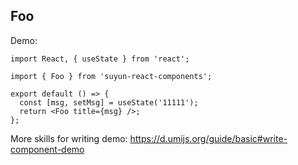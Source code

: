 <!--
 * @Author: liusuyun
 * @Date: 2022-01-24 17:15:50
 * @LastEditors: liusuyun
 * @LastEditTime: 2022-01-24 22:45:01
 * @Description:
-->

## Foo

Demo:

```tsx
import React, { useState } from 'react';

import { Foo } from 'suyun-react-components';

export default () => {
  const [msg, setMsg] = useState('11111');
  return <Foo title={msg} />;
};
```

<code src="./index.test.tsx"></code>

More skills for writing demo: https://d.umijs.org/guide/basic#write-component-demo

